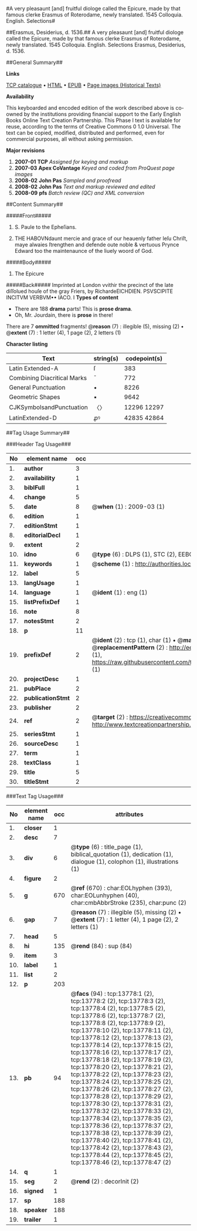 #A very pleasaunt [and] fruitful diologe called the Epicure, made by that famous clerke Erasmus of Roterodame, newly translated. 1545 Colloquia. English. Selections#

##Erasmus, Desiderius, d. 1536.##
A very pleasaunt [and] fruitful diologe called the Epicure, made by that famous clerke Erasmus of Roterodame, newly translated. 1545
Colloquia. English. Selections
Erasmus, Desiderius, d. 1536.

##General Summary##

**Links**

[TCP catalogue](http://www.ota.ox.ac.uk/tcp/)  • 
[HTML](http://tei.it.ox.ac.uk/tcp/Texts-HTML/free/A00/A00338.html)  • 
[EPUB](http://tei.it.ox.ac.uk/tcp/Texts-EPUB/free/A00/A00338.epub) • 
[Page images (Historical Texts)](https://data.historicaltexts.jisc.ac.uk/view?pubId=eebo-99848668e&pageId=eebo-99848668e-13778-1)

**Availability**

This keyboarded and encoded edition of the
	       work described above is co-owned by the institutions
	       providing financial support to the Early English Books
	       Online Text Creation Partnership. This Phase I text is
	       available for reuse, according to the terms of Creative
	       Commons 0 1.0 Universal. The text can be copied,
	       modified, distributed and performed, even for
	       commercial purposes, all without asking permission.

**Major revisions**

1. __2007-01__ __TCP__ *Assigned for keying and markup*
1. __2007-03__ __Apex CoVantage__ *Keyed and coded from ProQuest page images*
1. __2008-02__ __John Pas__ *Sampled and proofread*
1. __2008-02__ __John Pas__ *Text and markup reviewed and edited*
1. __2008-09__ __pfs__ *Batch review (QC) and XML conversion*

##Content Summary##

#####Front#####

1. S. Paule to the Epheſians.

1. THE HABOVNdaunt mercie and grace of our heauenly father Ieſu Chriſt, maye alwaies ſtrengthen and defende oute noble & vertuous Prynce Edward too the maintenaunce of the liuely woord of God.

#####Body#####

1. The Epicure

#####Back#####
Imprinted at London vvithir the precinct of the late diſſolued houſe of the gray Friers, by RichardeEICHDIEN. PSVSCIPITE INCITVM VERBVM•• IACO. I
**Types of content**

  * There are 188 **drama** parts! This is **prose drama**.
  * Oh, Mr. Jourdain, there is **prose** in there!

There are 7 **ommitted** fragments! 
 @__reason__ (7) : illegible (5), missing (2)  •  @__extent__ (7) : 1 letter (4), 1 page (2), 2 letters (1)

**Character listing**


|Text|string(s)|codepoint(s)|
|---|---|---|
|Latin Extended-A|ſ|383|
|Combining             Diacritical Marks|̄|772|
|General Punctuation|•|8226|
|Geometric Shapes|▪|9642|
|CJKSymbolsandPunctuation|〈〉|12296 12297|
|LatinExtended-D|ꝓꝰ|42835 42864|

##Tag Usage Summary##

###Header Tag Usage###

|No|element name|occ|attributes|
|---|---|---|---|
|1.|__author__|3||
|2.|__availability__|1||
|3.|__biblFull__|1||
|4.|__change__|5||
|5.|__date__|8| @__when__ (1) : 2009-03 (1)|
|6.|__edition__|1||
|7.|__editionStmt__|1||
|8.|__editorialDecl__|1||
|9.|__extent__|2||
|10.|__idno__|6| @__type__ (6) : DLPS (1), STC (2), EEBO-CITATION (1), PROQUEST (1), VID (1)|
|11.|__keywords__|1| @__scheme__ (1) : http://authorities.loc.gov/ (1)|
|12.|__label__|5||
|13.|__langUsage__|1||
|14.|__language__|1| @__ident__ (1) : eng (1)|
|15.|__listPrefixDef__|1||
|16.|__note__|8||
|17.|__notesStmt__|2||
|18.|__p__|11||
|19.|__prefixDef__|2| @__ident__ (2) : tcp (1), char (1)  •  @__matchPattern__ (2) : ([0-9\-]+):([0-9IVX]+) (1), (.+) (1)  •  @__replacementPattern__ (2) : http://eebo.chadwyck.com/downloadtiff?vid=$1&page=$2 (1), https://raw.githubusercontent.com/textcreationpartnership/Texts/master/tcpchars.xml#$1 (1)|
|20.|__projectDesc__|1||
|21.|__pubPlace__|2||
|22.|__publicationStmt__|2||
|23.|__publisher__|2||
|24.|__ref__|2| @__target__ (2) : https://creativecommons.org/publicdomain/zero/1.0/ (1), http://www.textcreationpartnership.org/docs/. (1)|
|25.|__seriesStmt__|1||
|26.|__sourceDesc__|1||
|27.|__term__|1||
|28.|__textClass__|1||
|29.|__title__|5||
|30.|__titleStmt__|2||


###Text Tag Usage###

|No|element name|occ|attributes|
|---|---|---|---|
|1.|__closer__|1||
|2.|__desc__|7||
|3.|__div__|6| @__type__ (6) : title_page (1), biblical_quotation (1), dedication (1), dialogue (1), colophon (1), illustrations (1)|
|4.|__figure__|2||
|5.|__g__|670| @__ref__ (670) : char:EOLhyphen (393), char:EOLunhyphen (40), char:cmbAbbrStroke (235), char:punc (2)|
|6.|__gap__|7| @__reason__ (7) : illegible (5), missing (2)  •  @__extent__ (7) : 1 letter (4), 1 page (2), 2 letters (1)|
|7.|__head__|5||
|8.|__hi__|135| @__rend__ (84) : sup (84)|
|9.|__item__|3||
|10.|__label__|1||
|11.|__list__|2||
|12.|__p__|203||
|13.|__pb__|94| @__facs__ (94) : tcp:13778:1 (2), tcp:13778:2 (2), tcp:13778:3 (2), tcp:13778:4 (2), tcp:13778:5 (2), tcp:13778:6 (2), tcp:13778:7 (2), tcp:13778:8 (2), tcp:13778:9 (2), tcp:13778:10 (2), tcp:13778:11 (2), tcp:13778:12 (2), tcp:13778:13 (2), tcp:13778:14 (2), tcp:13778:15 (2), tcp:13778:16 (2), tcp:13778:17 (2), tcp:13778:18 (2), tcp:13778:19 (2), tcp:13778:20 (2), tcp:13778:21 (2), tcp:13778:22 (2), tcp:13778:23 (2), tcp:13778:24 (2), tcp:13778:25 (2), tcp:13778:26 (2), tcp:13778:27 (2), tcp:13778:28 (2), tcp:13778:29 (2), tcp:13778:30 (2), tcp:13778:31 (2), tcp:13778:32 (2), tcp:13778:33 (2), tcp:13778:34 (2), tcp:13778:35 (2), tcp:13778:36 (2), tcp:13778:37 (2), tcp:13778:38 (2), tcp:13778:39 (2), tcp:13778:40 (2), tcp:13778:41 (2), tcp:13778:42 (2), tcp:13778:43 (2), tcp:13778:44 (2), tcp:13778:45 (2), tcp:13778:46 (2), tcp:13778:47 (2)|
|14.|__q__|1||
|15.|__seg__|2| @__rend__ (2) : decorInit (2)|
|16.|__signed__|1||
|17.|__sp__|188||
|18.|__speaker__|188||
|19.|__trailer__|1||
